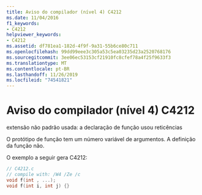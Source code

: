 ```yaml
---
title: Aviso do compilador (nível 4) C4212
ms.date: 11/04/2016
f1_keywords:
- C4212
helpviewer_keywords:
- C4212
ms.assetid: df781ea1-182d-4f9f-9a31-55b6ce80c711
ms.openlocfilehash: 99dd99eee3c305a53c5ea03235d23a2520768176
ms.sourcegitcommit: 3ee06ec53153cf21910fc8cfef78a4f25f9633f3
ms.translationtype: MT
ms.contentlocale: pt-BR
ms.lasthandoff: 11/26/2019
ms.locfileid: "74541821"
---
```

# <a name="compiler-warning-level-4-c4212"></a>Aviso do compilador (nível 4) C4212

extensão não padrão usada: a declaração de função usou reticências

O protótipo de função tem um número variável de argumentos. A definição da função não.

O exemplo a seguir gera C4212:

```c
// C4212.c
// compile with: /W4 /Ze /c
void f(int , ...);
void f(int i, int j) {}
```